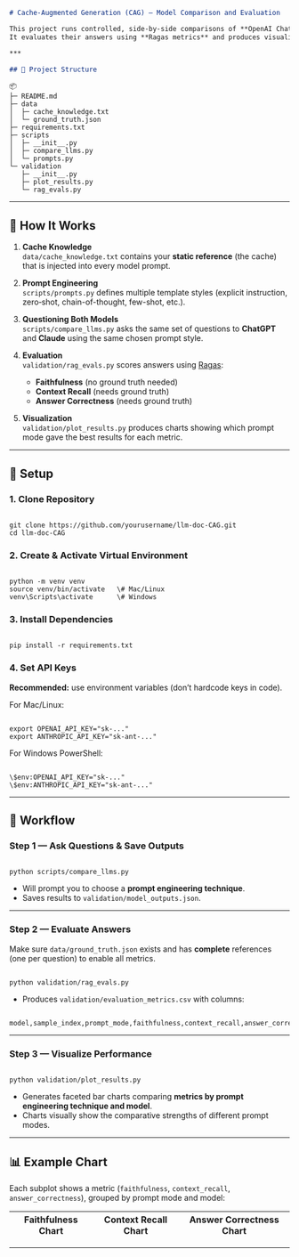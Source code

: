 
```markdown
# Cache‑Augmented Generation (CAG) — Model Comparison and Evaluation

This project runs controlled, side‑by‑side comparisons of **OpenAI ChatGPT** and **Anthropic Claude** using **Cache‑Augmented Generation (CAG)** with multiple prompt engineering techniques.  
It evaluates their answers using **Ragas metrics** and produces visualizations to identify the most effective prompt approach.

***

## 📂 Project Structure

```

```
📦 
├─ README.md
├─ data
│  ├─ cache_knowledge.txt
│  └─ ground_truth.json
├─ requirements.txt
├─ scripts
│  ├─ __init__.py
│  ├─ compare_llms.py
│  └─ prompts.py
└─ validation
   ├─ __init__.py
   ├─ plot_results.py
   └─ rag_evals.py
```


***

## 📖 How It Works

1. **Cache Knowledge**  
   `data/cache_knowledge.txt` contains your **static reference** (the cache) that is injected into every model prompt.

2. **Prompt Engineering**  
   `scripts/prompts.py` defines multiple template styles (explicit instruction, zero‑shot, chain-of-thought, few-shot, etc.).

3. **Questioning Both Models**  
   `scripts/compare_llms.py` asks the same set of questions to **ChatGPT** and **Claude** using the same chosen prompt style.

4. **Evaluation**  
   `validation/rag_evals.py` scores answers using [Ragas](https://github.com/explodinggradients/ragas):
   - **Faithfulness** (no ground truth needed)
   - **Context Recall** (needs ground truth)
   - **Answer Correctness** (needs ground truth)

5. **Visualization**  
   `validation/plot_results.py` produces charts showing which prompt mode gave the best results for each metric.

***

## 🚀 Setup

### 1. Clone Repository

```

git clone https://github.com/yourusername/llm-doc-CAG.git
cd llm-doc-CAG

```

### 2. Create & Activate Virtual Environment

```

python -m venv venv
source venv/bin/activate   \# Mac/Linux
venv\Scripts\activate      \# Windows

```

### 3. Install Dependencies

```

pip install -r requirements.txt

```

### 4. Set API Keys

**Recommended:** use environment variables (don’t hardcode keys in code).

For Mac/Linux:

```

export OPENAI_API_KEY="sk-..."
export ANTHROPIC_API_KEY="sk-ant-..."

```

For Windows PowerShell:

```

\$env:OPENAI_API_KEY="sk-..."
\$env:ANTHROPIC_API_KEY="sk-ant-..."

```

***

## 📌 Workflow

### Step 1 — Ask Questions & Save Outputs

```

python scripts/compare_llms.py

```

- Will prompt you to choose a **prompt engineering technique**.
- Saves results to `validation/model_outputs.json`.

***

### Step 2 — Evaluate Answers

Make sure `data/ground_truth.json` exists and has **complete** references (one per question) to enable all metrics.

```

python validation/rag_evals.py

```

- Produces `validation/evaluation_metrics.csv` with columns:

```

model,sample_index,prompt_mode,faithfulness,context_recall,answer_correctness

```

***

### Step 3 — Visualize Performance

```

python validation/plot_results.py

```

- Generates faceted bar charts comparing **metrics by prompt engineering technique and model**.
- Charts visually show the comparative strengths of different prompt modes.

***

## 📊 Example Chart

Each subplot shows a metric (`faithfulness`, `context_recall`, `answer_correctness`), grouped by prompt mode and model:

| Faithfulness Chart | Context Recall Chart | Answer Correctness Chart |
|--------------------|---------------------|-------------------------|

***

